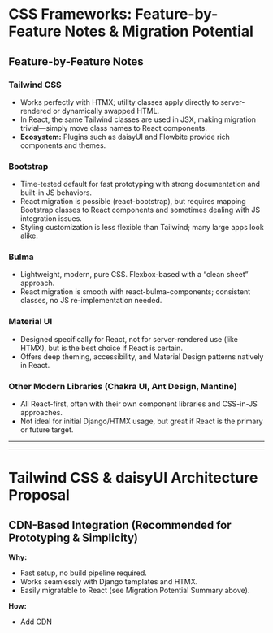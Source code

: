# CSS Frameworks: Feature-by-Feature Notes & Migration Potential

## Feature-by-Feature Notes

### Tailwind CSS
- Works perfectly with HTMX; utility classes apply directly to server-rendered or dynamically swapped HTML.
- In React, the same Tailwind classes are used in JSX, making migration trivial—simply move class names to React components.
- **Ecosystem:** Plugins such as daisyUI and Flowbite provide rich components and themes.

### Bootstrap
- Time-tested default for fast prototyping with strong documentation and built-in JS behaviors.
- React migration is possible (react-bootstrap), but requires mapping Bootstrap classes to React components and sometimes dealing with JS integration issues.
- Styling customization is less flexible than Tailwind; many large apps look alike.

### Bulma
- Lightweight, modern, pure CSS. Flexbox-based with a “clean sheet” approach.
- React migration is smooth with react-bulma-components; consistent classes, no JS re-implementation needed.

### Material UI
- Designed specifically for React, not for server-rendered use (like HTMX), but is the best choice if React is certain.
- Offers deep theming, accessibility, and Material Design patterns natively in React.

### Other Modern Libraries (Chakra UI, Ant Design, Mantine)
- All React-first, often with their own component libraries and CSS-in-JS approaches.
- Not ideal for initial Django/HTMX usage, but great if React is the primary or future target.

---


---

# Tailwind CSS & daisyUI Architecture Proposal

## CDN-Based Integration (Recommended for Prototyping & Simplicity)

**Why:**
- Fast setup, no build pipeline required.
- Works seamlessly with Django templates and HTMX.
- Easily migratable to React (see Migration Potential Summary above).

**How:**
- Add CDN <script> tags for Tailwind and daisyUI in `biblios/base.html`.
- Use Tailwind utility classes and daisyUI components directly in your templates (see `sample.html` for example usage).

**Example:**
```html
<head>
  ...
  <script src="https://cdn.tailwindcss.com"></script>
  <script src="https://cdn.jsdelivr.net/npm/daisyui@latest/dist/full.js"></script>
  ...
</head>
```

## Template Usage

- All Django templates can use Tailwind and daisyUI classes.
- HTMX swaps and fragments will inherit styling automatically.

**Example:**
```html
<div class="card bg-base-100 w-96 shadow-sm">
  <figure>
    <img src="..." alt="..." />
  </figure>
  <div class="card-body">
    <h2 class="card-title">Card Title</h2>
    <p>...</p>
    <div class="card-actions justify-end">
      <button class="btn btn-primary">Buy Now</button>
    </div>
  </div>
</div>
```

## Migration & Scalability

- **React Migration:** Tailwind and daisyUI classes are reusable in JSX, making future migration straightforward.
- **Production:** For performance, switch to local build (npm + static files) when ready.

## Summary of Steps
1. Add CDN links to base template.
2. Use Tailwind/daisyUI classes in all templates.
3. HTMX swaps work out-of-the-box.
4. For production, consider local build for optimization.
